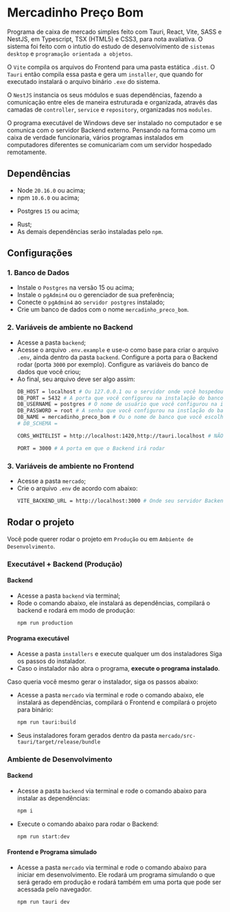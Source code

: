 # Mercadinho Preço Bom

Programa de caixa de mercado simples feito com Tauri, React, Vite, SASS e NestJS, em Typescript, TSX (HTML5) e CSS3, para nota avaliativa. O sistema foi feito com o intutio do estudo de desenvolvimento de `sistemas desktop` e `programação orientada a objetos`.

O ``Vite`` compila os arquivos do Frontend para uma pasta estática `.dist`. O `Tauri` então compila essa pasta e gera um `installer`, que quando for executado instalará o arquivo binário `.exe` do sistema.

O `NestJS` instancia os seus módulos e suas dependências, fazendo a comunicação entre eles de maneira estruturada e organizada, através das camadas de `controller`, `service` e `repository`, organizadas nos `modules`.

O programa executável de Windows deve ser instalado no computador e se comunica com o servidor Backend externo. Pensando na forma como um caixa de verdade funcionaria, vários programas instalados em computadores diferentes se comunicariam com um servidor hospedado remotamente.

## Dependências

* Node ``20.16.0`` ou acima;
* npm ``10.6.0`` ou acima;
- Postgres `15` ou acima;
* Rust;
* As demais dependências serão instaladas pelo `npm`.

## Configurações

### 1. Banco de Dados
- Instale o ``Postgres`` na versão 15 ou acima;
- Instale o `pgAdmin4` ou o gerenciador de sua preferência;
- Conecte o `pgAdmin4` ao `servidor postgres` instalado;
- Crie um banco de dados com o nome ``mercadinho_preco_bom``.

### 2. Variáveis de ambiente no Backend
- Acesse a pasta `backend`;
- Acesse o arquivo `.env.example` e use-o como base para criar o arquivo `.env`, ainda dentro da pasta `backend`. Configure a porta para o Backend rodar (porta `3000` por exemplo). Configure as variáveis do banco de dados que você criou;
- Ao final, seu arquivo deve ser algo assim:
    ```bash
    DB_HOST = localhost # Ou 127.0.0.1 ou o servidor onde você hospedou seu banco de dados
    DB_PORT = 5432 # A porta que você configurou na instalação do banco
    DB_USERNAME = postgres # O nome de usuário que você configurou na instlação do banco de dados
    DB_PASSWORD = root # A senha que você configurou na instlação do banco de dados
    DB_NAME = mercadinho_preco_bom # Ou o nome de banco que você escolheu
    # DB_SCHEMA =

    CORS_WHITELIST = http://localhost:1420,http://tauri.localhost # NÃO ALTERE. tauri.localhost é a origem que o tauri usa para enviar as requisições quando compilado em exe.

    PORT = 3000 # A porta em que o Backend irá rodar
    ```
### 3. Variáveis de ambiente no Frontend
- Acesse a pasta `mercado`;
- Crie o arquivo `.env` de acordo com abaixo:
    ```bash
    VITE_BACKEND_URL = http://localhost:3000 # Onde seu servidor Backend está hospedado
    ```
## Rodar o projeto
Você pode querer rodar o projeto em `Produção` ou em `Ambiente de Desenvolvimento`.

### Executável + Backend (Produção)
#### Backend
- Acesse a pasta `backend` via terminal;
- Rode o comando abaixo, ele instalará as dependências, compilará o backend e rodará em modo de produção:
    ```bash
    npm run production
    ```
#### Programa executável

- Acesse a pasta `installers` e execute qualquer um dos instaladores Siga os passos do instalador.
- Caso o instalador não abra o programa, <b>execute o programa instalado</b>.

Caso queria você mesmo gerar o instalador, siga os passos abaixo:
- Acesse a pasta `mercado` via terminal e rode o comando abaixo, ele instalará as dependências, compilará o Frontend e compilará o projeto para binário:
    ```bash
    npm run tauri:build
    ```
- Seus instaladores foram gerados dentro da pasta `mercado/src-tauri/target/release/bundle`
### Ambiente de Desenvolvimento
#### Backend
- Acesse a pasta `backend` via terminal e rode o comando abaixo para instalar as dependências:
    ```bash
    npm i
    ```
- Execute o comando abaixo para rodar o Backend:
    ```bash
    npm run start:dev
    ```
#### Frontend e Programa simulado
- Acesse a pasta `mercado` via terminal e rode o comando abaixo para iniciar em desenvolvimento. Ele rodará um programa simulando o que será gerado em produção e rodará também em uma porta que pode ser acessada pelo navegador.
    ```bash
    npm run tauri dev
    ```
